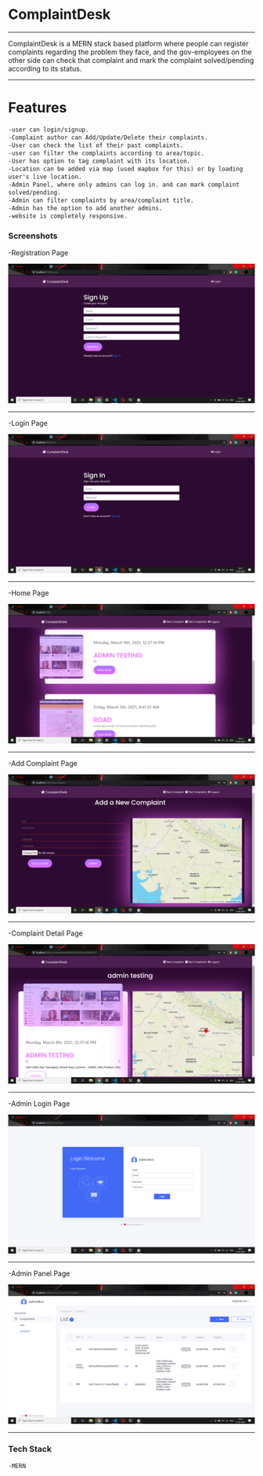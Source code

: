 # ComplaintDesk

---
ComplaintDesk is a MERN stack based platform where people can register complaints regarding the problem they face, and the gov-employees on the other side can check that complaint and mark the complaint solved/pending according to its status.


---

# Features
    -user can login/signup. 
    -Complaint author can Add/Update/Delete their complaints.
    -User can check the list of their past complaints.
    -user can filter the complaints according to area/topic.
    -User has option to tag complaint with its location.
    -Location can be added via map (used mapbox for this) or by loading user's live location.
    -Admin Panel, where only admins can log in. and can mark complaint solved/pending.
    -Admin can filter complaints by area/complaint title.
    -Admin has the option to add another admins.
    -website is completely responsive.

### Screenshots

-Registration Page

![Register Screen](images/SignUp.png)


---

-Login Page

![Login Screen](images/Login.png)

---

-Home Page

![Home Screen](images/home.png)

---
-Add Complaint Page

![Add Complaint Screen](images/Add_Complaint.png)

---

-Complaint Detail Page

![Complaint Detail Screen](images/complaint_detail.png)

---

-Admin Login Page

![Admin Login Screen](images/admin_login.png)

---

-Admin Panel Page

![Admin Panel Screen](images/admin_panel.png)

---

### Tech Stack
    -MERN

